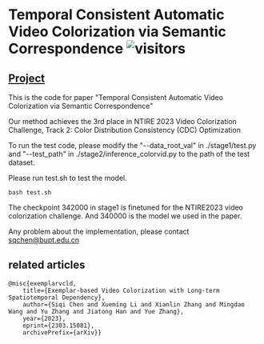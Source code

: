 # Temporal Consistent Automatic Video Colorization via Semantic Correspondence ![visitors](https://visitor-badge.glitch.me/badge?page_id=bupt-ai-cz.TCVC)
[Project](https://bupt-ai-cz.github.io/TCVC/)
----------
This is the code for paper "Temporal Consistent Automatic Video Colorization via Semantic Correspondence"

Our method achieves the 3rd place in NTIRE 2023 Video Colorization Challenge, Track 2: Color Distribution Consistency (CDC) Optimization

To run the test code, please modify the "--data_root_val" in ./stage1/test.py  and  "--test_path" in ./stage2/inference_colorvid.py to the path of the test dataset.

Please run test.sh to test the model.

    bash test.sh

The checkpoint 342000 in stage1 is finetuned for the NTIRE2023 video colorization challenge. And 340000 is the model we used in the paper.

Any problem about the implementation, please contact sqchen@bupt.edu.cn



## related articles

    @misc{exemplarvcld,      
        title={Exemplar-based Video Colorization with Long-term Spatiotemporal Dependency},       
        author={Siqi Chen and Xueming Li and Xianlin Zhang and Mingdao Wang and Yu Zhang and Jiatong Han and Yue Zhang},      
        year={2023},      
        eprint={2303.15081},      
        archivePrefix={arXiv}}

